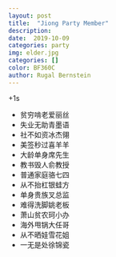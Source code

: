 ```yaml
---
layout: post
title:  "Jiong Party Member"
description: 
date:  2019-10-09
categories: party
img: elder.jpg
categories: []
color: BF360C
author: Rugal Bernstein
---
```


+1s


* 贫穷啃老爱丽丝
* 失业无助青墨语
* 社不如资冰杰翎
* 美签秒过喜羊羊
* 大龄单身席先生
* 教书毁人俞教授
* 普通家庭骆七四
* 从不抬杠银蛙方
* 单身贵族叉总监
* 难得洗脚姚老板
* 萧山贫农珂小办
* 海外甩锅大任哥
* 从不晒娃雪花姐
* 一无是处徐锦瓷
